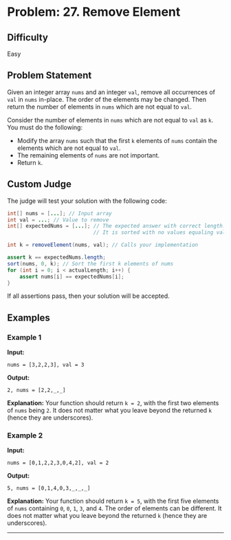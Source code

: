 # Problem: 27. Remove Element

## Difficulty
Easy

## Problem Statement

Given an integer array `nums` and an integer `val`, remove all occurrences of `val` in `nums` in-place. The order of the elements may be changed. Then return the number of elements in `nums` which are not equal to `val`.

Consider the number of elements in `nums` which are not equal to `val` as `k`. You must do the following:

- Modify the array `nums` such that the first `k` elements of `nums` contain the elements which are not equal to `val`.
- The remaining elements of `nums` are not important.
- Return `k`.

## Custom Judge

The judge will test your solution with the following code:

```java
int[] nums = [...]; // Input array
int val = ...; // Value to remove
int[] expectedNums = [...]; // The expected answer with correct length.
                            // It is sorted with no values equaling val.

int k = removeElement(nums, val); // Calls your implementation

assert k == expectedNums.length;
sort(nums, 0, k); // Sort the first k elements of nums
for (int i = 0; i < actualLength; i++) {
    assert nums[i] == expectedNums[i];
}
```

If all assertions pass, then your solution will be accepted.

## Examples

### Example 1

**Input:**
```
nums = [3,2,2,3], val = 3
```

**Output:**
```
2, nums = [2,2,_,_]
```

**Explanation:**
Your function should return `k = 2`, with the first two elements of `nums` being `2`. It does not matter what you leave beyond the returned `k` (hence they are underscores).

### Example 2

**Input:**
```
nums = [0,1,2,2,3,0,4,2], val = 2
```

**Output:**
```
5, nums = [0,1,4,0,3,_,_,_]
```

**Explanation:**
Your function should return `k = 5`, with the first five elements of `nums` containing `0`, `0`, `1`, `3`, and `4`. The order of elements can be different. It does not matter what you leave beyond the returned `k` (hence they are underscores).

---

